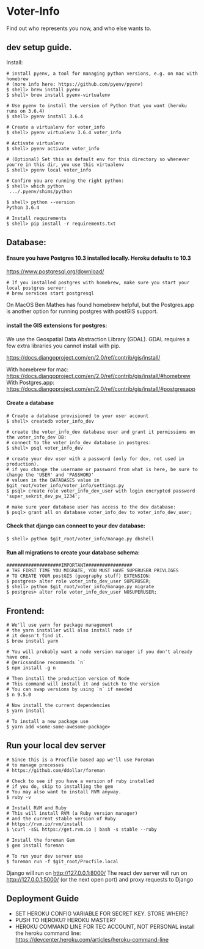 # Voter-Info
Find out who represents you now, and who else wants to.


## dev setup guide.

Install:

    # install pyenv, a tool for managing python versions, e.g. on mac with homebrew
    # (more info here: https://github.com/pyenv/pyenv)
    $ shell> brew install pyenv
    $ shell> brew install pyenv-virtualenv

    # Use pyenv to install the version of Python that you want (heroku runs on 3.6.4)
    $ shell> pyenv install 3.6.4

    # Create a virtualenv for voter_info
    $ shell> pyenv virtualenv 3.6.4 voter_info

    # Activate virtualenv
    $ shell> pyenv activate voter_info

    # (Optional) Set this as default env for this directory so whenever you're in this dir, you use this virtualenv
    $ shell> pyenv local voter_info

    # Confirm you are running the right python:
    $ shell> which python
     .../.pyenv/shims/python

    $ shell> python --version
    Python 3.6.4

    # Install requirements
    $ shell> pip install -r requirements.txt



## Database:

#### Ensure you have Postgres 10.3 installed locally. Heroku defaults to 10.3

https://www.postgresql.org/download/

    # If you installed postgres with homebrew, make sure you start your local postgres server:
    # brew services start postgresql

On MacOS Ben Mathes has found homebrew helpful, but the Postgres.app is another option for running postgres with postGIS support.


#### install the GIS extensions for postgres:

We use the Geospatial Data Abstraction Library (GDAL). GDAL requires a few extra libraries
you cannot install with pip.

https://docs.djangoproject.com/en/2.0/ref/contrib/gis/install/

With homebrew for mac: https://docs.djangoproject.com/en/2.0/ref/contrib/gis/install/#homebrew
With Postgres.app: https://docs.djangoproject.com/en/2.0/ref/contrib/gis/install/#postgresapp


#### Create a database

    # Create a database provisioned to your user account
    $ shell> createdb voter_info_dev

    # create the voter_info_dev database user and grant it permissions on the voter_info_dev DB:
    # connect to the voter_info_dev database in postgres:
    $ shell> psql voter_info_dev

    # create your dev user with a password (only for dev, not used in production).
    # if you change the username or password from what is here, be sure to change the 'USER' and 'PASSWORD'
    # values in the DATABASES value in $git_root/voter_info/voter_info/settings.py
    $ psql> create role voter_info_dev_user with login encrypted password 'super_sekrit_dev_pw_1234';

    # make sure your database user has access to the dev database:
    $ psql> grant all on database voter_info_dev to voter_info_dev_user;

#### Check that django can connect to your dev database:

    $ shell> python $git_root/voter_info/manage.py dbshell

#### Run all migrations to create your database schema:

    ####################IMPORTANT#################
    # THE FIRST TIME YOU MIGRATE, YOU MUST HAVE SUPERUSER PRIVLIGES
    # TO CREATE YOUR postGIS (geography stuff) EXTENSION:
    $ postgres> alter role voter_info_dev_user SUPERUSER;
    $ shell> python $git_root/voter_info/manage.py migrate
    $ postgres> alter role voter_info_dev_user NOSUPERUSER;

## Frontend:

    # We'll use yarn for package management
    # the yarn installer will also install node if
    # it doesn't find it.
    $ brew install yarn

    # You will probably want a node version manager if you don't already have one.
    # @ericsandine recommends `n`
    $ npm install -g n

    # Then install the production version of Node
    # This command will install it and switch to the version
    # You can swap versions by using `n` if needed
    $ n 9.5.0

    # Now install the current dependencies
    $ yarn install

    # To install a new package use
    $ yarn add <some-some-awesome-package>

## Run your local dev server

    # Since this is a Procfile based app we'll use Foreman
    # to manage processes
    # https://github.com/ddollar/foreman

    # Check to see if you have a version of ruby installed
    # if you do, skip to installing the gem
    # You may also want to install RVM anyway.
    $ ruby -v

    # Install RVM and Ruby
    # This will install RVM (a Ruby version manager)
    # and the current stable version of Ruby
    # https://rvm.io/rvm/install
    $ \curl -sSL https://get.rvm.io | bash -s stable --ruby

    # Install the foreman Gem
    $ gem install foreman

    # To run your dev server use
    $ foreman run -f $git_root/Procfile.local


Django will run on http://127.0.0.1:8000/
The react dev server will run on http://127.0.0.1:5000/ (or the next open port) and proxy requests to Django

## Deployment Guide


* SET HEROKU CONFIG VARIABLE FOR SECRET KEY. STORE WHERE?
* PUSH TO HEROKU? HEROKU MASTER?
* HEROKU COMMAND LINE FOR TEC ACCOUNT, NOT PERSONAL
   install the heroku command line:
   https://devcenter.heroku.com/articles/heroku-command-line
